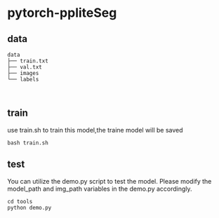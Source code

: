# pytorch-ppliteSeg

## data
```
data
├── train.txt
├── val.txt
├── images
└── labels



```
## train
use train.sh to train this model,the traine model will be saved 
```
bash train.sh
```

## test
You can utilize the demo.py script to test the model. Please modify the model_path and img_path variables in the demo.py  accordingly.

```
cd tools
python demo.py
```
